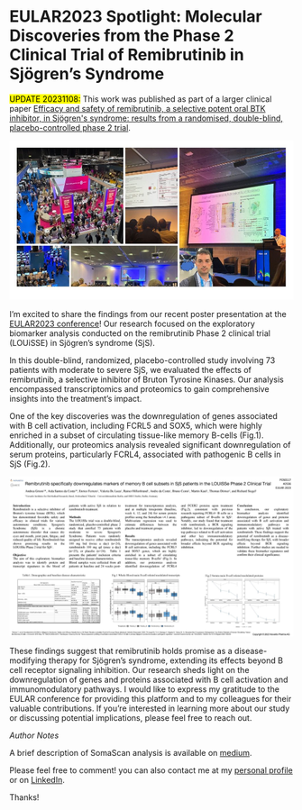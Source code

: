 # EULAR2023 Spotlight: Molecular Discoveries from the Phase 2 Clinical Trial of Remibrutinib in Sjögren’s Syndrome

<mark > UPDATE 20231108:</mark> This work was published as part of a larger clinical paper [Efficacy and safety of remibrutinib, a selective potent oral BTK inhibitor, in Sjögren's syndrome: results from a randomised, double-blind, placebo-controlled phase 2 trial](https://doi.org/10.1136/ard-2023-224691).

![EULAR2023](img/ag003_img001.jpeg)

I’m excited to share the findings from our recent poster presentation at the [EULAR2023 conference](https://www.eular.org)! Our research focused on the exploratory biomarker analysis conducted on the remibrutinib Phase 2 clinical trial (LOUiSSE) in Sjögren’s syndrome (SjS).

In this double-blind, randomized, placebo-controlled study involving 73 patients with moderate to severe SjS, we evaluated the effects of remibrutinib, a selective inhibitor of Bruton Tyrosine Kinases. Our analysis encompassed transcriptomics and proteomics to gain comprehensive insights into the treatment’s impact.

One of the key discoveries was the downregulation of genes associated with B cell activation, including FCRL5 and SOX5, which were highly enriched in a subset of circulating tissue-like memory B-cells (Fig.1). Additionally, our proteomics analysis revealed significant downregulation of serum proteins, particularly FCRL4, associated with pathogenic B cells in SjS (Fig.2).

![EULAR2023](img/ag003_img002.jpeg)

These findings suggest that remibrutinib holds promise as a disease-modifying therapy for Sjögren’s syndrome, extending its effects beyond B cell receptor signaling inhibition. Our research sheds light on the downregulation of genes and proteins associated with B cell activation and immunomodulatory pathways.
I would like to express my gratitude to the EULAR conference for providing this platform and to my colleagues for their valuable contributions. If you’re interested in learning more about our study or discussing potential implications, please feel free to reach out.

*Author Notes*

A brief description of SomaScan analysis is available on [medium](https://medium.com/@grioni.andrea/somascan-a-powerful-tool-for-proteomics-analysis-dc3481374436).

Please feel free to comment! you can also contact me at my [personal profile](https://andreagrioni.github.io) or on [LinkedIn](https://www.linkedin.com/in/agrioni/).

Thanks!